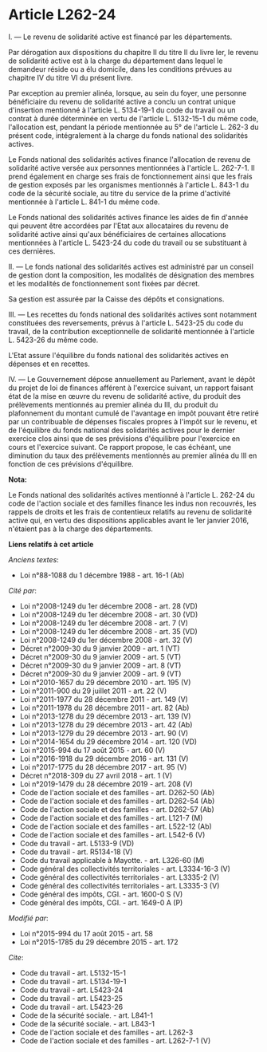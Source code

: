# Article L262-24

I. ― Le revenu de solidarité active est financé par les départements. 

Par dérogation aux dispositions du chapitre II du titre II du livre Ier, le revenu de solidarité active est à la charge du
département dans lequel le demandeur réside ou a élu domicile, dans les conditions prévues au chapitre IV du titre VI du
présent livre. 

Par exception au premier alinéa, lorsque, au sein du foyer, une personne bénéficiaire du revenu de solidarité active a conclu
un contrat unique d'insertion mentionné à l'article L. 5134-19-1 du code du travail ou un contrat à durée déterminée en vertu
de l'article L. 5132-15-1 du même code, l'allocation est, pendant la période mentionnée au 5° de l'article L. 262-3 du
présent code, intégralement à la charge du fonds national des solidarités actives. 

Le Fonds national des solidarités actives finance l'allocation de revenu de solidarité active versée aux personnes
mentionnées à l'article L. 262-7-1. Il prend également en charge ses frais de fonctionnement ainsi que les frais de gestion
exposés par les organismes mentionnés à l'article L. 843-1 du code de la sécurité sociale, au titre du service de la prime
d'activité mentionnée à l'article L. 841-1 du même code. 

Le Fonds national des solidarités actives finance les aides de fin d'année qui peuvent être accordées par l'Etat aux
allocataires du revenu de solidarité active ainsi qu'aux bénéficiaires de certaines allocations mentionnées à l'article L.
5423-24 du code du travail ou se substituant à ces dernières. 

II. ― Le fonds national des solidarités actives est administré par un conseil de gestion dont la composition, les modalités
de désignation des membres et les modalités de fonctionnement sont fixées par décret. 

Sa gestion est assurée par la Caisse des dépôts et consignations. 

III. ― Les recettes du fonds national des solidarités actives sont notamment constituées des reversements, prévus à l'article
L. 5423-25 du code du travail, de la contribution exceptionnelle de solidarité mentionnée à l'article L. 5423-26 du même
code. 

L'Etat assure l'équilibre du fonds national des solidarités actives en dépenses et en recettes. 

IV. ― Le Gouvernement dépose annuellement au Parlement, avant le dépôt du projet de loi de finances afférent à l'exercice
suivant, un rapport faisant état de la mise en œuvre du revenu de solidarité active, du produit des prélèvements mentionnés
au premier alinéa du III, du produit du plafonnement du montant cumulé de l'avantage en impôt pouvant être retiré par un
contribuable de dépenses fiscales propres à l'impôt sur le revenu, et de l'équilibre du fonds national des solidarités
actives pour le dernier exercice clos ainsi que de ses prévisions d'équilibre pour l'exercice en cours et l'exercice suivant.
Ce rapport propose, le cas échéant, une diminution du taux des prélèvements mentionnés au premier alinéa du III en fonction
de ces prévisions d'équilibre.

**Nota:**

Le Fonds national des solidarités actives mentionné à l'article L. 262-24 du code de l'action sociale et des familles finance
les indus non recouvrés, les rappels de droits et les frais de contentieux relatifs au revenu de solidarité active qui, en
vertu des dispositions applicables avant le 1er janvier 2016, n'étaient pas à la charge des départements.

**Liens relatifs à cet article**

_Anciens textes_:

  - Loi n°88-1088 du 1 décembre 1988 - art. 16-1 (Ab)

_Cité par_:

  - Loi n°2008-1249 du 1er décembre 2008 - art. 28 (VD)
  - Loi n°2008-1249 du 1er décembre 2008 - art. 30 (VD)
  - Loi n°2008-1249 du 1er décembre 2008 - art. 7 (V)
  - Loi n°2008-1249 du 1er décembre 2008 - art. 35 (VD)
  - Loi n°2008-1249 du 1er décembre 2008 - art. 32 (V)
  - Décret n°2009-30 du 9 janvier 2009 - art. 1 (VT)
  - Décret n°2009-30 du 9 janvier 2009 - art. 5 (VT)
  - Décret n°2009-30 du 9 janvier 2009 - art. 8 (VT)
  - Décret n°2009-30 du 9 janvier 2009 - art. 9 (VT)
  - Loi n°2010-1657 du 29 décembre 2010 - art. 195 (V)
  - Loi n°2011-900 du 29 juillet 2011 - art. 22 (V)
  - Loi n°2011-1977 du 28 décembre 2011 - art. 149 (V)
  - Loi n°2011-1978 du 28 décembre 2011 - art. 82 (Ab)
  - Loi n°2013-1278 du 29 décembre 2013 - art. 139 (V)
  - Loi n°2013-1278 du 29 décembre 2013 - art. 42 (Ab)
  - Loi n°2013-1279 du 29 décembre 2013 - art. 90 (V)
  - Loi n°2014-1654 du 29 décembre 2014 - art. 120 (VD)
  - Loi n°2015-994 du 17 août 2015 - art. 60 (V)
  - Loi n°2016-1918 du 29 décembre 2016 - art. 131 (V)
  - Loi n°2017-1775 du 28 décembre 2017 - art. 95 (V)
  - Décret n°2018-309 du 27 avril 2018 - art. 1 (V)
  - Loi n°2019-1479 du 28 décembre 2019 - art. 208 (V)
  - Code de l'action sociale et des familles - art. D262-50 (Ab)
  - Code de l'action sociale et des familles - art. D262-54 (Ab)
  - Code de l'action sociale et des familles - art. D262-57 (Ab)
  - Code de l'action sociale et des familles - art. L121-7 (M)
  - Code de l'action sociale et des familles - art. L522-12 (Ab)
  - Code de l'action sociale et des familles - art. L542-6 (V)
  - Code du travail - art. L5133-9 (VD)
  - Code du travail - art. R5134-18 (V)
  - Code du travail applicable à Mayotte. - art. L326-60 (M)
  - Code général des collectivités territoriales - art. L3334-16-3 (V)
  - Code général des collectivités territoriales - art. L3335-2 (V)
  - Code général des collectivités territoriales - art. L3335-3 (V)
  - Code général des impôts, CGI. - art. 1600-0 S (V)
  - Code général des impôts, CGI. - art. 1649-0 A (P)

_Modifié par_:

  - Loi n°2015-994 du 17 août 2015 - art. 58
  - Loi n°2015-1785 du 29 décembre 2015 - art. 172

_Cite_:

  - Code du travail - art. L5132-15-1
  - Code du travail - art. L5134-19-1
  - Code du travail - art. L5423-24
  - Code du travail - art. L5423-25
  - Code du travail - art. L5423-26
  - Code de la sécurité sociale. - art. L841-1
  - Code de la sécurité sociale. - art. L843-1
  - Code de l'action sociale et des familles - art. L262-3
  - Code de l'action sociale et des familles - art. L262-7-1 (V)
